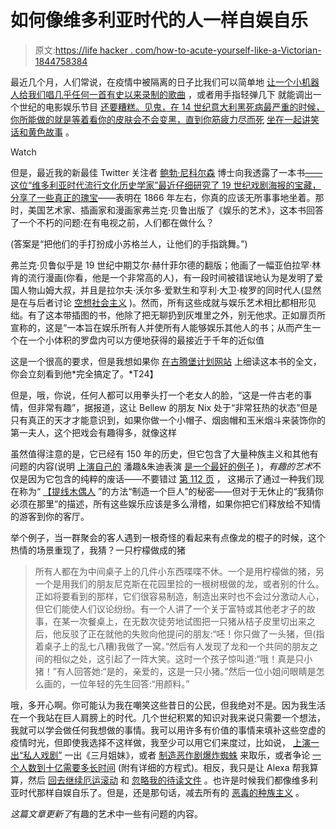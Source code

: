 # 如何像维多利亚时代的人一样自娱自乐

> 原文:[https://life hacker . com/how-to-acute-yourself-like-a-Victorian-1844758384](https://lifehacker.com/how-to-amuse-yourself-like-a-victorian-1844758384)

最近几个月，人们常说，在疫情中被隔离的日子比我们可以简单地 [让一个小机器人给我们唱几乎任何一首有史以来录制的歌曲](https://lifehacker.com/how-to-block-a-song-you-hate-on-alexa-1844484077#:~:text=%20How%20to%20Block%20a%20Song%20You%20Hate,open%20a%20menu%20of%20different%20functions.%20More%20) ，或者用手指轻弹几下 就能调出一个世纪的电影娱乐节目 [还要糟糕。见鬼，在 14 世纪意大利黑死病最严重的时候，你所能做的就是等着看你的皮肤会不会变黑，直到你筋疲力尽而死](https://lifehacker.com/whats-coming-to-netflix-in-august-2020-1844467717) [坐在一起讲笑话和黄色故事](https://en.wikipedia.org/wiki/The_Decameron) 。

Watch

但是，最近我的新最佳 Twitter 关注者 [鲍勃·尼科尔森](https://twitter.com/DigiVictorian) 博士向我透露了一本书[——这位“维多利亚时代流行文化历史学家”最近仔细研究了 19 世纪戏剧海报的宝藏，](https://twitter.com/DigiVictorian/status/1295382096920420352) [分享了一些真正的瑰宝](https://lifehacker.com/decorate-with-these-non-racist-posters-from-19th-cent-1844563353)——表明在 1866 年左右，你真的应该无所事事地坐着。那时，美国艺术家、插画家和漫画家弗兰克·贝鲁出版了《娱乐的艺术》，这本书回答了一个不朽的问题:在有电视之前，人们都在做什么？

(答案是“把他们的手打扮成小苏格兰人，让他们的手指跳舞。”)

弗兰克·贝鲁似乎是 19 世纪中期艾尔·赫什菲尔德的翻版；他画了一幅亚伯拉罕·林肯的流行漫画(你看，他是一个非常高的人)，有一段时间被错误地认为是发明了爱国人物山姆大叔，并且是拉尔夫·沃尔多·爱默生和亨利·大卫·梭罗的同时代人(显然是在与后者讨论 [空想社会主义](https://en.wikipedia.org/wiki/Fourierism) )。然而，所有这些成就与娱乐艺术相比都相形见绌。有了这本带插图的书，他除了把无聊扔到灰堆里之外，别无他求。正如扉页所宣称的，这是“一本旨在娱乐所有人并使所有人能够娱乐其他人的书；从而产生一个在一个小体积的罗盘内可以方便地获得的最接近于千年的近似值

这是一个很高的要求，但是我想如果你 [在古腾堡计划网站](https://www.gutenberg.org/files/40309/40309-h/40309-h.htm) 上细读这本书的全文，你会立刻看到他*完全搞定了。*T24】

但是，哦，你说，任何人都可以用拳头打一个老女人的脸，“这是一件古老的事情，但非常有趣”，据报道，这让 Bellew 的朋友 Nix 处于“非常狂热的状态”但是只有真正的天才才能意识到，如果你做一个小帽子、烟囱帽和玉米烟斗来装饰你的第一夫人，这个把戏会有趣得多，就像这样

虽然值得注意的是，它已经有 150 年的历史，但它包含了大量种族主义和其他有问题的内容(说明 [上演自己的](https://www.gutenberg.org/files/40309/40309-h/40309-h.htm#Page_38) 潘趣&朱迪表演 [是一个最好的例子](https://en.wikipedia.org/wiki/Punch_and_Judy) )，*有趣的艺术*不仅是因为它包含的纯粹的废话——不要错过 [第 112 页](https://www.gutenberg.org/files/40309/40309-h/40309-h.htm#Page_112) ， 这揭示了通过一种我们现在称为“ [【提线木偶人](https://www.youtube.com/watch?v=E7qmBSMDoio) ”的方法“制造一个巨人”的秘密——但对于无休止的“我猜你必须在那里”的描述，所有这些娱乐应该是多么滑稽，如果你把它们释放给不知情的游客到你的客厅。

举个例子，当一群聚会的客人遇到一根奇怪的看起来有点像龙的棍子的时候，这个热情的场景重现了，我猜？一只柠檬做成的猪

> 所有人都在为中间桌子上的几件小东西喋喋不休。一个是用柠檬做的猪，另一个是用我们的朋友尼克斯在花园里捡的一根树根做的龙，或者别的什么。正如将要看到的那样，它们很容易制造，制造出来时也不会过分激动人心，但它们能使人们议论纷纷。有一个人讲了一个关于富特或其他老才子的故事，在某一次餐桌上，在无数次徒劳地试图把一只猪从桔子皮里切出来之后，他反驳了正在就他的失败向他提问的朋友:“呸！你只做了一头猪，但(指着桌子上的乱七八糟)我做了一窝。”然后有人发现了龙和一个共同的朋友之间的相似之处，这引起了一阵大笑。这时一个孩子惊叫道:“哦！真是只小猪！”有人回答她:“是的，亲爱的，这是一只小猪。”然后一位小姐问眼睛是怎么画的，一位年轻的先生回答:“用颜料。”

哦，多开心啊。你可能认为我在嘲笑这些昔日的公民，但我绝对不是。因为我生活在一个我站在巨人肩膀上的时代。几个世纪积累的知识对我来说只需要一个想法，我就可以学会做任何我想做的事情。我可以用许多有价值的事情来填补这些空虚的疫情时光，但即使我选择不这样做，我至少可以用它们来度过，比如说， [上演一出“私人戏剧”](https://www.gutenberg.org/files/40309/40309-h/40309-h.htm#Page_80) 一出《三月姐妹》，或者 [制造恶作剧爆炸蜘蛛](https://www.gutenberg.org/files/40309/40309-h/40309-h.htm#Page_254) 来取乐，或者争论 [一个人数到十亿需要多长时间](https://www.gutenberg.org/files/40309/40309-h/40309-h.htm#Page_56) (附有详细的方程式)。相反，我只是让 Alexa 帮我算算，然后 [回去继续厄运滚动](https://lifehacker.com/how-to-quit-your-doomscrolling-habit-1844351904) 和 [忽略我的待读文件](https://lifehacker.com/1844652078) 。也许是时候我们都像维多利亚时代那样自娱自乐了。但是，还是那句话，减去所有的 [恶毒的种族主义](https://www.gutenberg.org/files/40309/40309-h/40309-h.htm#Page_279) 。

*这篇文章更新了*有趣的艺术中一些有问题的内容。